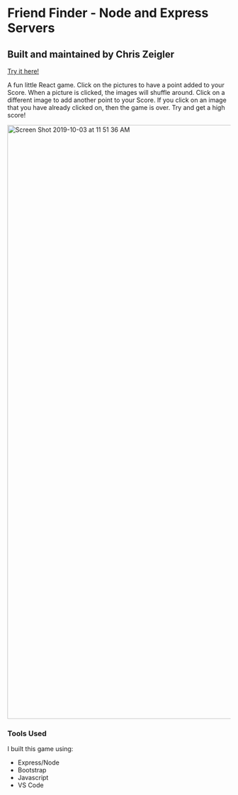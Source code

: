 # Friend Finder - Node and Express Servers

## Built and maintained by Chris Zeigler

[Try it here!](https://zigybass.github.io/React-Memory-Game/)

A fun little React game. Click on the pictures to have a point added to your Score. When a picture is clicked, the images will shuffle around. Click on a different image to add another point to your Score. If you click on an image that you have already clicked on, then the game is over. Try and get a high score!

<img width="1341" alt="Screen Shot 2019-10-03 at 11 51 36 AM" src="https://user-images.githubusercontent.com/50716272/66142846-3239ff80-e5d4-11e9-99c5-183c6114c2e5.png">

### Tools Used

I built this game using: 

* Express/Node
* Bootstrap
* Javascript
* VS Code 
